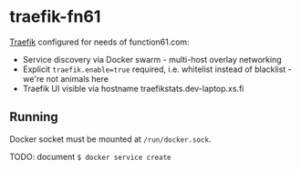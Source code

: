 traefik-fn61
============

[Traefik](https://traefik.io/) configured for needs of function61.com:

- Service discovery via Docker swarm - multi-host overlay networking
- Explicit `traefik.enable=true` required, i.e. whitelist instead of blacklist - we're not animals here
- Traefik UI visible via hostname traefikstats.dev-laptop.xs.fi

Running
-------

Docker socket must be mounted at `/run/docker.sock`.

TODO: document `$ docker service create`
